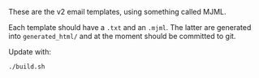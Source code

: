 These are the v2 email templates, using something called MJML.

Each template should have a `.txt` and an `.mjml`. The latter are generated into `generated_html/` and at the moment should be committed to git.

Update with:

```
./build.sh
```
